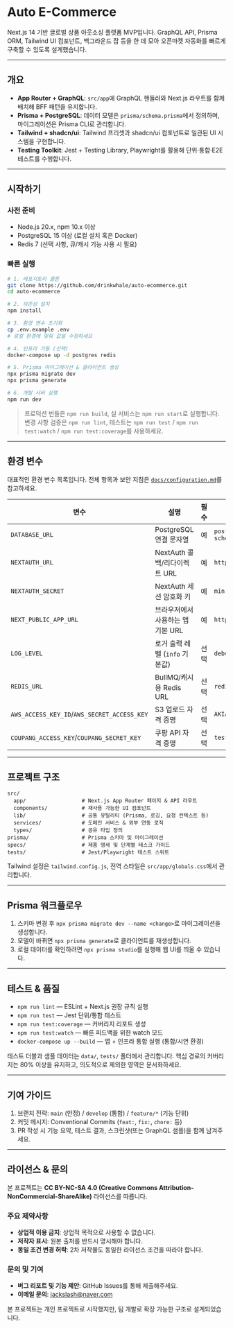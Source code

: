 # Auto E-Commerce

Next.js 14 기반 글로벌 상품 아웃소싱 플랫폼 MVP입니다. GraphQL API, Prisma ORM, Tailwind UI 컴포넌트, 백그라운드 잡 등을 한 데 모아 오픈마켓 자동화를 빠르게 구축할 수 있도록 설계했습니다.

---

## 개요

- **App Router + GraphQL**: `src/app`에 GraphQL 핸들러와 Next.js 라우트를 함께 배치해 BFF 패턴을 유지합니다.
- **Prisma + PostgreSQL**: 데이터 모델은 `prisma/schema.prisma`에서 정의하며, 마이그레이션은 Prisma CLI로 관리합니다.
- **Tailwind + shadcn/ui**: Tailwind 프리셋과 shadcn/ui 컴포넌트로 일관된 UI 시스템을 구현합니다.
- **Testing Toolkit**: Jest + Testing Library, Playwright를 활용해 단위·통합·E2E 테스트를 수행합니다.

---

## 시작하기

### 사전 준비
- Node.js 20.x, npm 10.x 이상
- PostgreSQL 15 이상 (로컬 설치 혹은 Docker)
- Redis 7 (선택 사항, 큐/캐시 기능 사용 시 필요)

### 빠른 실행
```bash
# 1. 레포지토리 클론
git clone https://github.com/drinkwhale/auto-ecommerce.git
cd auto-ecommerce

# 2. 의존성 설치
npm install

# 3. 환경 변수 초기화
cp .env.example .env
# 로컬 환경에 맞춰 값을 수정하세요

# 4. 인프라 기동 (선택)
docker-compose up -d postgres redis

# 5. Prisma 마이그레이션 & 클라이언트 생성
npx prisma migrate dev
npx prisma generate

# 6. 개발 서버 실행
npm run dev
```

> 프로덕션 번들은 `npm run build`, 실 서비스는 `npm run start`로 실행합니다. 변경 사항 검증은 `npm run lint`, 테스트는 `npm run test` / `npm run test:watch` / `npm run test:coverage`를 사용하세요.

---

## 환경 변수

대표적인 환경 변수 목록입니다. 전체 항목과 보안 지침은 [`docs/configuration.md`](docs/configuration.md)를 참고하세요.

| 변수 | 설명 | 필수 | 예시 |
| --- | --- | --- | --- |
| `DATABASE_URL` | PostgreSQL 연결 문자열 | 예 | `postgresql://postgres:password@localhost:5432/auto_ecommerce?schema=public` |
| `NEXTAUTH_URL` | NextAuth 콜백/리다이렉트 URL | 예 | `http://localhost:3000` |
| `NEXTAUTH_SECRET` | NextAuth 세션 암호화 키 | 예 | `min-32-character-secret` |
| `NEXT_PUBLIC_APP_URL` | 브라우저에서 사용하는 앱 기본 URL | 예 | `http://localhost:3000` |
| `LOG_LEVEL` | 로거 출력 레벨 (`info` 기본값) | 선택 | `debug` |
| `REDIS_URL` | BullMQ/캐시용 Redis URL | 선택 | `redis://localhost:6379` |
| `AWS_ACCESS_KEY_ID`/`AWS_SECRET_ACCESS_KEY` | S3 업로드 자격 증명 | 선택 | `AKIA...` |
| `COUPANG_ACCESS_KEY`/`COUPANG_SECRET_KEY` | 쿠팡 API 자격 증명 | 선택 | `test_key` |

---

## 프로젝트 구조

```text
src/
  app/                  # Next.js App Router 페이지 & API 라우트
  components/           # 재사용 가능한 UI 컴포넌트
  lib/                  # 공통 유틸리티 (Prisma, 로깅, 요청 컨텍스트 등)
  services/             # 도메인 서비스 & 외부 연동 로직
  types/                # 공유 타입 정의
prisma/                 # Prisma 스키마 및 마이그레이션
specs/                  # 제품 명세 및 단계별 태스크 가이드
tests/                  # Jest/Playwright 테스트 스위트
```

Tailwind 설정은 `tailwind.config.js`, 전역 스타일은 `src/app/globals.css`에서 관리합니다.

---

## Prisma 워크플로우

1. 스키마 변경 후 `npx prisma migrate dev --name <change>`로 마이그레이션을 생성합니다.
2. 모델이 바뀌면 `npx prisma generate`로 클라이언트를 재생성합니다.
3. 로컬 데이터를 확인하려면 `npx prisma studio`를 실행해 웹 UI를 띄울 수 있습니다.

---

## 테스트 & 품질

- `npm run lint` — ESLint + Next.js 권장 규칙 실행
- `npm run test` — Jest 단위/통합 테스트
- `npm run test:coverage` — 커버리지 리포트 생성
- `npm run test:watch` — 빠른 피드백을 위한 watch 모드
- `docker-compose up --build` — 앱 + 인프라 통합 실행 (통합/시연 환경)

테스트 더블과 샘플 데이터는 `data/`, `tests/` 폴더에서 관리합니다. 핵심 경로의 커버리지는 80% 이상을 유지하고, 의도적으로 제외한 영역은 문서화하세요.

---

## 기여 가이드

1. 브랜치 전략: `main` (안정) / `develop` (통합) / `feature/*` (기능 단위)
2. 커밋 메시지: Conventional Commits (`feat:`, `fix:`, `chore:` 등)
3. PR 작성 시 기능 요약, 테스트 결과, 스크린샷(또는 GraphQL 샘플)을 함께 남겨주세요.

---

## 라이선스 & 문의

본 프로젝트는 **CC BY-NC-SA 4.0 (Creative Commons Attribution-NonCommercial-ShareAlike)** 라이선스를 따릅니다.

### 주요 제약사항
- **상업적 이용 금지**: 상업적 목적으로 사용할 수 없습니다.
- **저작자 표시**: 원본 출처를 반드시 명시해야 합니다.
- **동일 조건 변경 허락**: 2차 저작물도 동일한 라이선스 조건을 따라야 합니다.

### 문의 및 기여
- **버그 리포트 및 기능 제안**: GitHub Issues를 통해 제출해주세요.
- **이메일 문의**: jackslash@naver.com

본 프로젝트는 개인 프로젝트로 시작했지만, 팀 개발로 확장 가능한 구조로 설계되었습니다.
